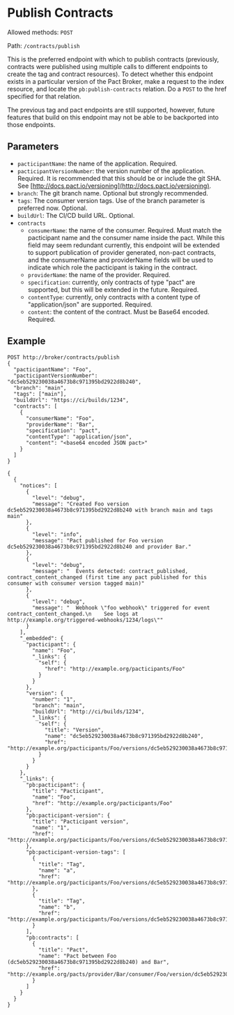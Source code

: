 # Publish Contracts

Allowed methods: `POST`

Path: `/contracts/publish`

This is the preferred endpoint with which to publish contracts (previously, contracts were published using multiple calls to different endpoints to create the tag and contract resources). To detect whether this endpoint exists in a particular version of the Pact Broker, make a request to the index resource, and locate the `pb:publish-contracts` relation. Do a `POST` to the href specified for that relation. 

The previous tag and pact endpoints are still supported, however, future features that build on this endpoint may not be able to be backported into those endpoints.

## Parameters
* `pacticipantName`: the name of the application. Required.
* `pacticipantVersionNumber`: the version number of the application. Required. It is recommended that this should be or include the git SHA. See [http://docs.pact.io/versioning](http://docs.pact.io/versioning).
* `branch`: The git branch name. Optional but strongly recommended.
* `tags`: The consumer version tags. Use of the branch parameter is preferred now. Optional.
* `buildUrl`: The CI/CD build URL. Optional.
* `contracts`
  * `consumerName`: the name of the consumer. Required. Must match the pacticipant name and the consumer name inside the pact. While this field may seem redundant currently, this endpoint will be extended to support publication of provider generated, non-pact contracts, and the consumerName and providerName fields will be used to indicate which role the pacticipant is taking in the contract.
  * `providerName`: the name of the provider. Required.
  * `specification`: currently, only contracts of type "pact" are supported, but this will be extended in the future. Required.
  * `contentType`: currently, only contracts with a content type of "application/json" are supported. Required.
  * `content`: the content of the contract. Must be Base64 encoded. Required.
  
## Example

    POST http://broker/contracts/publish
    {
      "pacticipantName": "Foo",
      "pacticipantVersionNumber": "dc5eb529230038a4673b8c971395bd2922d8b240",
      "branch": "main",
      "tags": ["main"],
      "buildUrl": "https://ci/builds/1234",
      "contracts": [
        {
          "consumerName": "Foo",
          "providerName": "Bar",
          "specification": "pact",
          "contentType": "application/json",
          "content": "<base64 encoded JSON pact>"
        }
      ]
    }
    
    {
      {
        "notices": [
          {
            "level": "debug",
            "message": "Created Foo version dc5eb529230038a4673b8c971395bd2922d8b240 with branch main and tags main"
          },
          {
            "level": "info",
            "message": "Pact published for Foo version dc5eb529230038a4673b8c971395bd2922d8b240 and provider Bar."
          },
          {
            "level": "debug",
            "message": "  Events detected: contract_published, contract_content_changed (first time any pact published for this consumer with consumer version tagged main)"
          },
          {
            "level": "debug",
            "message": "  Webhook \"foo webhook\" triggered for event contract_content_changed.\n    See logs at http://example.org/triggered-webhooks/1234/logs\""
          }
        ],
        "_embedded": {
          "pacticipant": {
            "name": "Foo",
            "_links": {
              "self": {
                "href": "http://example.org/pacticipants/Foo"
              }
            }
          },
          "version": {
            "number": "1",
            "branch": "main",
            "buildUrl": "http://ci/builds/1234",
            "_links": {
              "self": {
                "title": "Version",
                "name": "dc5eb529230038a4673b8c971395bd2922d8b240",
                "href": "http://example.org/pacticipants/Foo/versions/dc5eb529230038a4673b8c971395bd2922d8b240"
              }
            }
          }
        },
        "_links": {
          "pb:pacticipant": {
            "title": "Pacticipant",
            "name": "Foo",
            "href": "http://example.org/pacticipants/Foo"
          },
          "pb:pacticipant-version": {
            "title": "Pacticipant version",
            "name": "1",
            "href": "http://example.org/pacticipants/Foo/versions/dc5eb529230038a4673b8c971395bd2922d8b240"
          },
          "pb:pacticipant-version-tags": [
            {
              "title": "Tag",
              "name": "a",
              "href": "http://example.org/pacticipants/Foo/versions/dc5eb529230038a4673b8c971395bd2922d8b240/tags/a"
            },
            {
              "title": "Tag",
              "name": "b",
              "href": "http://example.org/pacticipants/Foo/versions/dc5eb529230038a4673b8c971395bd2922d8b240/tags/b"
            }
          ],
          "pb:contracts": [
            {
              "title": "Pact",
              "name": "Pact between Foo (dc5eb529230038a4673b8c971395bd2922d8b240) and Bar",
              "href": "http://example.org/pacts/provider/Bar/consumer/Foo/version/dc5eb529230038a4673b8c971395bd2922d8b240"
            }
          ]
        }
      }
    }
